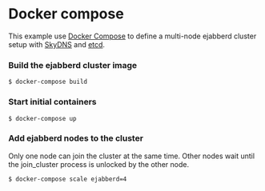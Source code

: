 # Docker compose

This example use [Docker Compose][docker_compose] to define a multi-node ejabberd cluster setup with [SkyDNS][skydns] and [etcd][etcd].

[etcd]: https://github.com/coreos/etcd
[skydns]: https://github.com/skynetservices/skydns
[docker_compose]: https://docs.docker.com/compose/

### Build the ejabberd cluster image

```
$ docker-compose build
```

### Start initial containers

```
$ docker-compose up
```

### Add ejabberd nodes to the cluster

Only one node can join the cluster at the same time. Other nodes wait until the join_cluster process is unlocked by the other node.


```
$ docker-compose scale ejabberd=4
```
